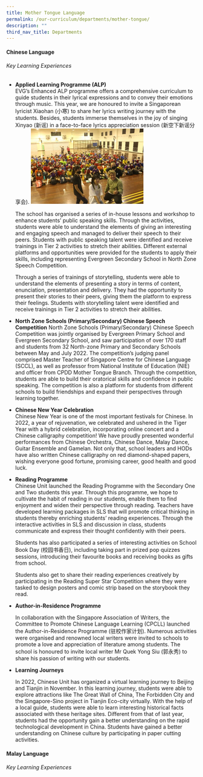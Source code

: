 ```yaml
---
title: Mother Tongue Language
permalink: /our-curriculum/departments/mother-tongue/
description: ""
third_nav_title: Departments
---
```

#### **Chinese Language**
###### Key Learning Experiences
* **Applied Learning Programme (ALP)**   
EVG’s Enhanced ALP programme offers a comprehensive curriculum to guide students in their lyrical expressions and to convey their emotions through music. This year, we are honoured to invite a Singaporean lyricist Xiaohan (小寒) to share her lyrics writing journey with the students. Besides, students immerse themselves in the joy of singing Xinyao (新谣) in a face-to-face lyrics appreciation session (新空下新谣分享会).  ![](/images/Our%20Curriculum/Departments/MTL%20Department/Chinese%20Language/chinese%201.png)

  The school has organised a series of in-house lessons and workshop to enhance students’ public speaking skills.  Through the activities, students were able to understand the elements of giving an interesting and engaging speech and managed to deliver their speech to their peers. Students with public speaking talent were identified and receive trainings in Tier 2 activities to stretch their abilities.  Different external platforms and opportunities were provided for the students to apply their skills, including representing Evergreen Secondary School in North Zone Speech Competition.

  Through a series of trainings of storytelling, students were able to understand the elements of presenting a story in terms of content, enunciation, presentation and delivery. They had the opportunity to present their stories to their peers, giving them the platform to express their feelings. Students with storytelling talent were identified and receive trainings in Tier 2 activities to stretch their abilities. 

* **North Zone Schools (Primary/Secondary) Chinese Speech Competition**
  North Zone Schools (Primary/Secondary) Chinese Speech Competition was jointly organised by Evergreen Primary School and Evergreen Secondary School, and saw participation of over 170 staff and students from 32 North-zone Primary and Secondary Schools between May and July 2022.  The competition’s judging panel comprised Master Teacher of Singapore Centre for Chinese Language (SCCL), as well as professor from National Institute of Education (NIE) and officer from CPDD Mother Tongue Branch. Through the competition, students are able to build their oratorical skills and confidence in public speaking. The competition is also a platform for students from different schools to build friendships and expand their perspectives through learning together.
* **Chinese New Year Celebration**  
	Chinese New Year is one of the most important festivals for Chinese. In 2022, a year of rejuvenation, we celebrated and ushered in the Tiger Year with a hybrid celebration, incorporating online concert and a Chinese calligraphy competition! We have proudly presented wonderful performances from Chinese Orchestra, Chinese Dance, Malay Dance, Guitar Ensemble and Gamelan. Not only that, school leaders and HODs have also written Chinese calligraphy on red diamond-shaped papers, wishing everyone good fortune, promising career, good health and good luck.
* **Reading Programme**  
Chinese Unit launched the Reading Programme with the Secondary One and Two students this year.  Through this programme, we hope to cultivate the habit of reading in our students, enable them to find enjoyment and widen their perspective through reading. Teachers have developed learning packages in SLS that will promote critical thinking in students thereby enriching students’ reading experiences. Through the interactive activities in SLS and discussion in class, students communicate and express their thought confidently with their peers.  

  Students has also participated a series of interesting activities on School Book Day (校园书香日), including taking part in prized pop quizzes sessions, introducing their favourite books and receiving books as gifts from school.  

  Students also get to share their reading experiences creatively by participating in the Reading Super Star Competition where they were tasked to design posters and comic strip based on the storybook they read.

* **Author-in-Residence Programme**

  In collaboration with the Singapore Association of Writers, the Committee to Promote Chinese Language Learning (CPCLL) launched the Author-in-Residence Programme (驻校作家计划).  Numerous activities were organised and renowned local writers were invited to schools to promote a love and appreciation of literature among students. The school is honoured to invite local writer Mr Quek Yong Siu (郭永秀) to share his passion of writing with our students. 
* **Learning Journeys**

  In 2022, Chinese Unit has organized a virtual learning journey to Beijing and Tianjin in November. In this learning journey, students were able to explore attractions like The Great Wall of China, The Forbidden City and the Singapore-Sino project in Tianjin Eco-city virtually.  With the help of a local guide, students were able to learn interesting historical facts associated with these heritage sites. Different from that of last year, students had the opportunity gain a better understanding on the rapid technological development in China. Students have gained a better understanding on Chinese culture by participating in paper cutting activities.

#### **Malay Language**
###### Key Learning Experiences